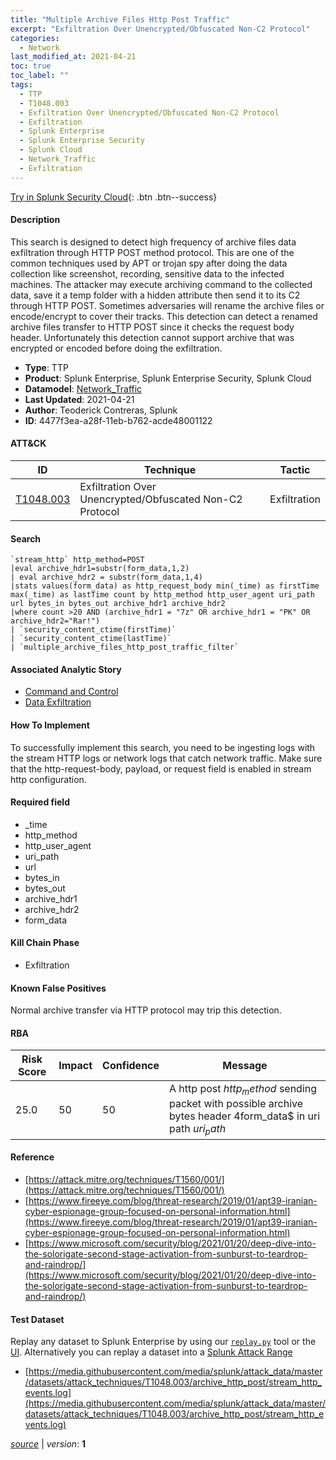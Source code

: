 ```yaml
---
title: "Multiple Archive Files Http Post Traffic"
excerpt: "Exfiltration Over Unencrypted/Obfuscated Non-C2 Protocol"
categories:
  - Network
last_modified_at: 2021-04-21
toc: true
toc_label: ""
tags:
  - TTP
  - T1048.003
  - Exfiltration Over Unencrypted/Obfuscated Non-C2 Protocol
  - Exfiltration
  - Splunk Enterprise
  - Splunk Enterprise Security
  - Splunk Cloud
  - Network_Traffic
  - Exfiltration
---
```




[Try in Splunk Security Cloud](https://www.splunk.com/en_us/cyber-security.html){: .btn .btn--success}

#### Description

This search is designed to detect high frequency of archive files data exfiltration through HTTP POST method protocol. This are one of the common techniques used by APT or trojan spy after doing the data collection like screenshot, recording, sensitive data to the infected machines. The attacker may execute archiving command to the collected data, save it a temp folder with a hidden attribute then send it to its C2 through HTTP POST. Sometimes adversaries will rename the archive files or encode/encrypt to cover their tracks. This detection can detect a renamed archive files transfer to HTTP POST since it checks the request body header. Unfortunately this detection cannot support archive that was encrypted or encoded before doing the exfiltration.

- **Type**: TTP
- **Product**: Splunk Enterprise, Splunk Enterprise Security, Splunk Cloud
- **Datamodel**: [Network_Traffic](https://docs.splunk.com/Documentation/CIM/latest/User/NetworkTraffic)
- **Last Updated**: 2021-04-21
- **Author**: Teoderick Contreras, Splunk
- **ID**: 4477f3ea-a28f-11eb-b762-acde48001122


#### ATT&CK

| ID          | Technique   | Tactic         |
| ----------- | ----------- | -------------- |
| [T1048.003](https://attack.mitre.org/techniques/T1048/003/) | Exfiltration Over Unencrypted/Obfuscated Non-C2 Protocol | Exfiltration |


#### Search

```
`stream_http` http_method=POST 
|eval archive_hdr1=substr(form_data,1,2) 
| eval archive_hdr2 = substr(form_data,1,4) 
|stats values(form_data) as http_request_body min(_time) as firstTime max(_time) as lastTime count by http_method http_user_agent uri_path url bytes_in bytes_out archive_hdr1 archive_hdr2 
|where count >20 AND (archive_hdr1 = "7z" OR archive_hdr1 = "PK" OR archive_hdr2="Rar!") 
| `security_content_ctime(firstTime)` 
| `security_content_ctime(lastTime)` 
| `multiple_archive_files_http_post_traffic_filter`
```

#### Associated Analytic Story
* [Command and Control](/stories/command_and_control)
* [Data Exfiltration](/stories/data_exfiltration)


#### How To Implement
To successfully implement this search, you need to be ingesting logs with the stream HTTP logs or network logs that catch network traffic. Make sure that the http-request-body, payload, or request field is enabled in stream http configuration.

#### Required field
* _time
* http_method
* http_user_agent
* uri_path
* url
* bytes_in
* bytes_out
* archive_hdr1
* archive_hdr2
* form_data


#### Kill Chain Phase
* Exfiltration


#### Known False Positives
Normal archive transfer via HTTP protocol may trip this detection.



#### RBA

| Risk Score  | Impact      | Confidence   | Message      |
| ----------- | ----------- |--------------|--------------|
| 25.0 | 50 | 50 | A http post $http_method$ sending packet with possible archive bytes header 4form_data$ in uri path $uri_path$ |



#### Reference

* [https://attack.mitre.org/techniques/T1560/001/](https://attack.mitre.org/techniques/T1560/001/)
* [https://www.fireeye.com/blog/threat-research/2019/01/apt39-iranian-cyber-espionage-group-focused-on-personal-information.html](https://www.fireeye.com/blog/threat-research/2019/01/apt39-iranian-cyber-espionage-group-focused-on-personal-information.html)
* [https://www.microsoft.com/security/blog/2021/01/20/deep-dive-into-the-solorigate-second-stage-activation-from-sunburst-to-teardrop-and-raindrop/](https://www.microsoft.com/security/blog/2021/01/20/deep-dive-into-the-solorigate-second-stage-activation-from-sunburst-to-teardrop-and-raindrop/)



#### Test Dataset
Replay any dataset to Splunk Enterprise by using our [`replay.py`](https://github.com/splunk/attack_data#using-replaypy) tool or the [UI](https://github.com/splunk/attack_data#using-ui).
Alternatively you can replay a dataset into a [Splunk Attack Range](https://github.com/splunk/attack_range#replay-dumps-into-attack-range-splunk-server)

* [https://media.githubusercontent.com/media/splunk/attack_data/master/datasets/attack_techniques/T1048.003/archive_http_post/stream_http_events.log](https://media.githubusercontent.com/media/splunk/attack_data/master/datasets/attack_techniques/T1048.003/archive_http_post/stream_http_events.log)



[*source*](https://github.com/splunk/security_content/tree/develop/detections/network/multiple_archive_files_http_post_traffic.yml) \| *version*: **1**